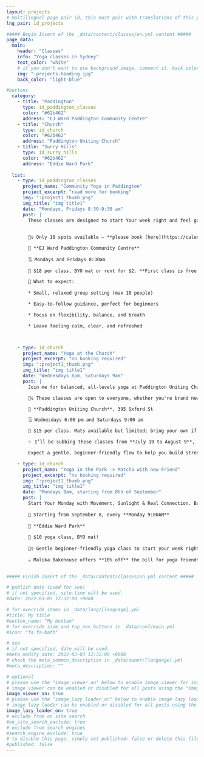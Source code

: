 ```yaml
---
layout: projects
# multilingual page pair id, this must pair with translations of this page. (This name must be unique)
lng_pair: id_projects

##### Begin Insert of the _data/content/classes/en.yml content #####
page_data:
  main:
    header: "Classes"
    info: "Yoga classes in Sydney"
    text_color: "white"
    # if you don't want to use background image, comment it. back_color will be activated.
    img: ":projects-heading.jpg"
    back_color: "light-blue"

#buttons
  category:
    - title: "Paddington"
      type: id_paddington_classes
      color: "#62b462"
      address: "EJ Ward Paddington Community Centre"
    - title: "Church"
      type: id_church
      color: "#62b462"
      address: "Paddington Uniting Church"
    - title: "Surry Hills"
      type: id_surry_hills
      color: "#62b462"
      address: "Eddie Ward Park"
    
  list:
    - type: id_paddington_classes
      project_name: "Community Yoga in Paddington"
      project_excerpt: "read more for booking"
      img: ":project1_thumb.png"
      img_title: "img title1"
      date: "Mondays, Fridays 8:30-9:30 am"
      post: |
        These classes are designed to start Your week right and feel good in your own skin.
        
        
        🧘‍♀️ Only 10 spots available – **please book [here](https://calendly.com/redmorningyoga/community-yoga-at-paddington-1).**

        📍 **EJ Ward Paddington Community Centre**
        
        🗓️ Mondays and Fridays 8:30am
        
        💸 $18 per class, BYO mat or rent for $2. **First class is free!**

        🌿 What to expect:
        
        * Small, relaxed group setting (max 10 people)

        * Easy-to-follow guidance, perfect for beginners

        * Focus on flexibility, balance, and breath

        * Leave feeling calm, clear, and refreshed



    - type: id_church
      project_name: "Yoga at the Church"
      project_excerpt: "no booking required"
      img: ":project1_thumb.png"
      img_title: "img title1"
      date: "Wednesdays 6pm, Saturdays 9am"
      post: |
        Join me for balanced, all-levels yoga at Paddington Uniting Church — no need to book, just come along.

        🧘‍♀️ These classes are open to everyone, whether you're brand new or have been practicing for a while.

        📍 **Paddington Uniting Church**, 395 Oxford St

        🗓️ Wednesdays 6:00 pm and Saturdays 9:00 am

        💸 $15 per class. Mats available but limited; bring your own if possible.

        ✨ I’ll be subbing these classes from **July 19 to August 9**, and would love to see you there.

        Expect a gentle, beginner-friendly flow to help you build strength, reduce stress, and move mindfully.

    - type: id_church
      project_name: "Yoga in the Park -> Matcha with new Friend"
      project_excerpt: "no booking required"
      img: ":project1_thumb.png"
      img_title: "img title1"
      date: "Mondays 9am, starting from 8th of September"
      post: |
        Start Your Monday with Movement, Sunlight & Real Connection. Balanced yoga class in the park, followed by coffee + chats right next door.
        
        📅 Starting from September 8, every **Monday 9:00AM**
        
        📍 **Eddie Ward Park**
        
        💸 $10 yoga class, BYO mat!
        
        🧘‍♀️ Gentle beginner-friendly yoga class to start your week right, build strength, reduce stress, and move mindfully
        
        ☕ Malika Bakehouse offers **10% off** the bill for yoga friends, just show your mat!

        
##### Finish Insert of the _data/content/classes/en.yml content #####

# publish date (used for seo)
# if not specified, site.time will be used.
#date: 2022-03-03 12:32:00 +0000

# for override items in _data/lang/[language].yml
#title: My title
#button_name: "My button"
# for override side_and_top_nav_buttons in _data/conf/main.yml
#icon: "fa fa-bath"

# seo
# if not specified, date will be used.
#meta_modify_date: 2022-03-03 12:32:00 +0000
# check the meta_common_description in _data/owner/[language].yml
#meta_description: ""

# optional
# please use the "image_viewer_on" below to enable image viewer for individual pages or posts (_posts/ or [language]/_posts folders).
# image viewer can be enabled or disabled for all posts using the "image_viewer_posts: true" setting in _data/conf/main.yml.
image_viewer_on: true
# please use the "image_lazy_loader_on" below to enable image lazy loader for individual pages or posts (_posts/ or [language]/_posts folders).
# image lazy loader can be enabled or disabled for all posts using the "image_lazy_loader_posts: true" setting in _data/conf/main.yml.
image_lazy_loader_on: true
# exclude from on site search
#on_site_search_exclude: true
# exclude from search engines
#search_engine_exclude: true
# to disable this page, simply set published: false or delete this file
#published: false
---
```

